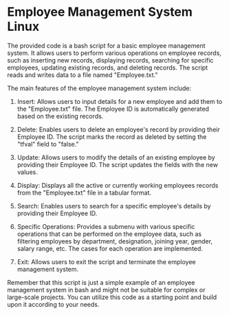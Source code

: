# Employee Management System Linux

The provided code is a bash script for a basic employee management system. It allows users to perform various operations on employee records, such as inserting new records, displaying records, searching for specific employees, updating existing records, and deleting records. The script reads and writes data to a file named "Employee.txt."

The main features of the employee management system include:

1. Insert: Allows users to input details for a new employee and add them to the "Employee.txt" file. The Employee ID is automatically generated based on the existing records.

2. Delete: Enables users to delete an employee's record by providing their Employee ID. The script marks the record as deleted by setting the "tfval" field to "false."

3. Update: Allows users to modify the details of an existing employee by providing their Employee ID. The script updates the fields with the new values.

4. Display: Displays all the active or currently working employees records from the "Employee.txt" file in a tabular format.

5. Search: Enables users to search for a specific employee's details by providing their Employee ID.

6. Specific Operations: Provides a submenu with various specific operations that can be performed on the employee data, such as filtering employees by department, designation, joining year, gender, salary range, etc. The cases for each operation are implemented.

7. Exit: Allows users to exit the script and terminate the employee management system.

Remember that this script is just a simple example of an employee management system in bash and might not be suitable for complex or large-scale projects. You can utilize this code as a starting point and build upon it according to your needs. 
